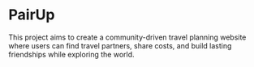 # PairUp

This project aims to create a community-driven travel planning website where users can find travel partners, share costs, and build lasting friendships while exploring the world.
